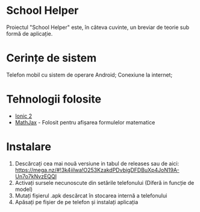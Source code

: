 # School Helper

Proiectul "School Helper" este, în câteva cuvinte, un breviar de teorie sub formă de aplicație.

# Cerințe de sistem

Telefon mobil cu sistem de operare Android;
Conexiune la internet;

# Tehnologii folosite

* [Ionic 2](https://www.ionicframework.com/)
* [MathJax](https://www.mathjax.org) - Folosit pentru afișarea formulelor matematice

# Instalare

1. Descărcați cea mai nouă versiune in tabul de releases sau de aici: https://mega.nz/#!3k4iiIwa!O253KzakdPDvbigDFDBuXp4JoN19A-Un7o7kNvzEQQI
2. Activați sursele necunoscute din setările telefonului (Diferă in funcție de model)
3. Mutați fișierul .apk descărcat în stocarea internă a telefonului
4. Apăsați pe fișier de pe telefon și instalați aplicația